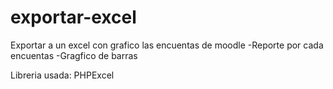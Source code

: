 # exportar-excel
Exportar a un excel con grafico las encuentas de moodle
  -Reporte por cada encuentas
  -Gragfico de barras

Libreria usada: PHPExcel

